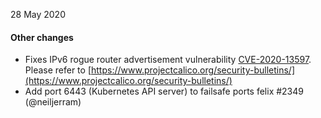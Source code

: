 28 May 2020

#### Other changes

- Fixes IPv6 rogue router advertisement vulnerability [CVE-2020-13597](https://cve.mitre.org/cgi-bin/cvename.cgi?name=CVE-2020-13597). Please refer to [https://www.projectcalico.org/security-bulletins/](https://www.projectcalico.org/security-bulletins/)
- Add port 6443 (Kubernetes API server) to failsafe ports felix #2349 (@neiljerram)

